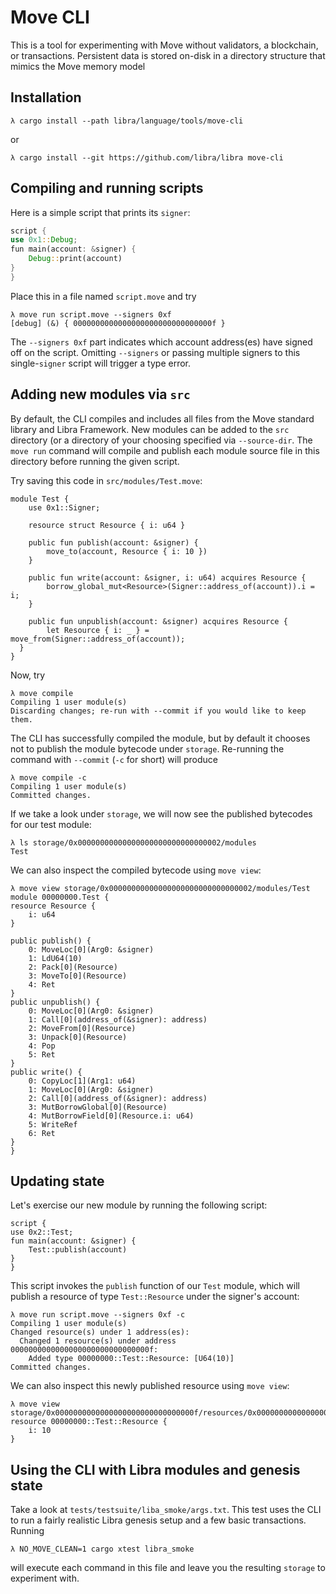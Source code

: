 # Move CLI

This is a tool for experimenting with Move without validators, a blockchain, or transactions. Persistent data is stored on-disk in a directory structure that mimics the Move memory model

## Installation
```
λ cargo install --path libra/language/tools/move-cli
```
or
```
λ cargo install --git https://github.com/libra/libra move-cli
```

## Compiling and running scripts

Here is a simple script that prints its `signer`:

```rust
script {
use 0x1::Debug;
fun main(account: &signer) {
    Debug::print(account)
}
}
```

Place this in a file named `script.move` and try
```
λ move run script.move --signers 0xf
[debug] (&) { 0000000000000000000000000000000f }
```

The `--signers 0xf` part indicates which account address(es) have signed off on the script. Omitting `--signers` or passing multiple signers to this single-`signer` script will trigger a type error.

## Adding new modules via `src`

By default, the CLI compiles and includes all files from the Move standard library and Libra Framework. New modules can be added to the `src` directory (or a directory of your choosing specified via `--source-dir`. The `move run` command will compile and publish each module source file in this directory before running the given script.

Try saving this code in `src/modules/Test.move`:

```
module Test {
    use 0x1::Signer;

    resource struct Resource { i: u64 }

    public fun publish(account: &signer) {
        move_to(account, Resource { i: 10 })
    }

    public fun write(account: &signer, i: u64) acquires Resource {
        borrow_global_mut<Resource>(Signer::address_of(account)).i = i;
    }

    public fun unpublish(account: &signer) acquires Resource {
        let Resource { i: _ } = move_from(Signer::address_of(account));
  }
}
```

Now, try

```
λ move compile
Compiling 1 user module(s)
Discarding changes; re-run with --commit if you would like to keep them.
```

The CLI has successfully compiled the module, but by default it chooses not to publish the module bytecode under `storage`. Re-running the command with `--commit` (`-c` for short) will produce

```
λ move compile -c
Compiling 1 user module(s)
Committed changes.
```

If we take a look under `storage`, we will now see the published bytecodes for our test module:

```
λ ls storage/0x00000000000000000000000000000002/modules
Test
```

We can also inspect the compiled bytecode using `move view`:

```
λ move view storage/0x00000000000000000000000000000002/modules/Test
module 00000000.Test {
resource Resource {
	i: u64
}

public publish() {
	0: MoveLoc[0](Arg0: &signer)
	1: LdU64(10)
	2: Pack[0](Resource)
	3: MoveTo[0](Resource)
	4: Ret
}
public unpublish() {
	0: MoveLoc[0](Arg0: &signer)
	1: Call[0](address_of(&signer): address)
	2: MoveFrom[0](Resource)
	3: Unpack[0](Resource)
	4: Pop
	5: Ret
}
public write() {
	0: CopyLoc[1](Arg1: u64)
	1: MoveLoc[0](Arg0: &signer)
	2: Call[0](address_of(&signer): address)
	3: MutBorrowGlobal[0](Resource)
	4: MutBorrowField[0](Resource.i: u64)
	5: WriteRef
	6: Ret
}
}
```

## Updating state

Let's exercise our new module by running the following script:

```
script {
use 0x2::Test;
fun main(account: &signer) {
    Test::publish(account)
}
}
```

This script invokes the `publish` function of our `Test` module, which will publish a resource of type `Test::Resource` under the signer's account:

```
λ move run script.move --signers 0xf -c
Compiling 1 user module(s)
Changed resource(s) under 1 address(es):
  Changed 1 resource(s) under address 0000000000000000000000000000000f:
    Added type 00000000::Test::Resource: [U64(10)]
Committed changes.
```

We can also inspect this newly published resource using `move view`:

```
λ move view storage/0x0000000000000000000000000000000f/resources/0x00000000000000000000000000000002\:\:Test\:\:Resource
resource 00000000::Test::Resource {
    i: 10
}
```


## Using the CLI with Libra modules and genesis state

Take a look at `tests/testsuite/liba_smoke/args.txt`. This test uses the CLI to run a fairly realistic Libra genesis setup and a few basic transactions. Running

```
λ NO_MOVE_CLEAN=1 cargo xtest libra_smoke
```

will execute each command in this file and leave you the resulting `storage` to experiment with.
